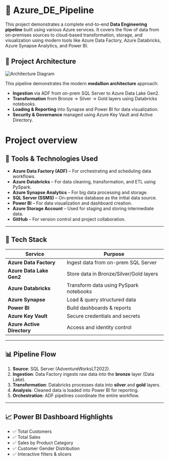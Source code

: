 
# 🚀 Azure_DE_Pipeline

This project demonstrates a complete end-to-end **Data Engineering pipeline** built using various Azure services. It covers the flow of data from on-premises sources to cloud-based transformation, storage, and visualization using modern tools like Azure Data Factory, Azure Databricks, Azure Synapse Analytics, and Power BI.


## 🧠 Project Architecture

![Architecture Diagram](./Images/project-architecture.png)

This pipeline demonstrates the modern **medallion architecture** approach:

- **Ingestion** via ADF from on-prem SQL Server to Azure Data Lake Gen2.
- **Transformation** from Bronze → Silver → Gold layers using Databricks notebooks.
- **Loading & Reporting** into Synapse and Power BI for data visualization.
- **Security & Governance** managed using Azure Key Vault and Active Directory.
  




# Project overview


## 🔧 Tools & Technologies Used

- **Azure Data Factory (ADF)** – For orchestrating and scheduling data workflows.
- **Azure Databricks** – For data cleaning, transformation, and ETL using PySpark.
- **Azure Synapse Analytics** – For big data processing and storage.
- **SQL Server (SSMS)** – On-premise database as the initial data source.
- **Power BI** – For data visualization and dashboard creation.
- **Azure Storage Account** – Used for staging and storing intermediate data.
- **GitHub** – For version control and project collaboration.

---


## 🔧 Tech Stack

| Service             | Purpose                                         |
|---------------------|-------------------------------------------------|
| **Azure Data Factory**   | Ingest data from on-prem SQL Server        |
| **Azure Data Lake Gen2** | Store data in Bronze/Silver/Gold layers    |
| **Azure Databricks**     | Transform data using PySpark notebooks     |
| **Azure Synapse**        | Load & query structured data               |
| **Power BI**             | Build dashboards & reports                 |
| **Azure Key Vault**      | Secure credentials and secrets             |
| **Azure Active Directory** | Access and identity control              |

---


## 📊 Pipeline Flow

1. **Source**: SQL Server (AdventureWorksLT2022).
2. **Ingestion**: Data Factory ingests raw data into the **bronze** layer (Data Lake).
3. **Transformation**: Databricks processes data into **silver** and **gold** layers.
4. **Analysis**: Cleaned data is loaded into Power BI for reporting.
5. **Orchestration**: ADF pipelines coordinate the entire workflow.

---

## 📈 Power BI Dashboard Highlights

- ✅ Total Customers
- ✅ Total Sales
- ✅ Sales by Product Category
- ✅ Customer Gender Distribution
- ✅ Interactive filters & slicers




